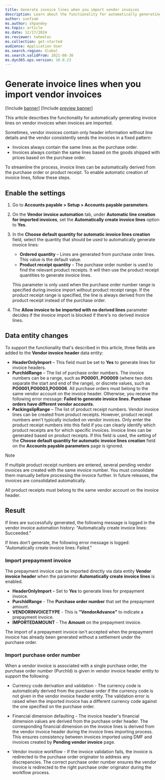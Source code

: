 ```yaml
---
title: Generate invoice lines when you import vendor invoices
description: Learn about the functionality for automatically generating invoice lines on vendor invoices when invoices are imported.
author: sunfzam
ms.author: shpandey
ms.topic: article
ms.date: 12/17/2024
ms.reviewer: twheeloc
ms.collection: get-started
audience: Application User
ms.search.region: Global
ms.search.validFrom: 2021-08-30
ms.dyn365.ops.version: 10.0.23
---
```


# Generate invoice lines when you import vendor invoices

[!include [banner](../includes/banner.md)]
[!include [preview banner](../includes/preview-banner.md)]

This article describes the functionality for automatically generating invoice lines on vendor invoices when invoices are imported.

Sometimes, vendor invoices contain only header information without line details and the vendor consistently sends the invoices in a fixed pattern:

- Invoices always contain the same lines as the purchase order.
- Invoices always contain the same lines based on the goods shipped with prices based on the purchase order.
  
To streamline the process, invoice lines can be automatically derived from the purchase order or product receipt. To enable automatic creation of invoice lines, follow these steps.

## Enable the settings
1.	Go to **Accounts payable \> Setup \> Accounts payable parameters**.
2.	On the **Vendor invoice automation** tab, under **Automatic line creation for imported invoices**, set the **Automatically create invoice lines** option to **Yes**. 
3.	In the **Choose default quantity for automatic invoice lines creation** field, select the quantity that should be used to automatically generate invoice lines:

    - **Ordered quantity** – Lines are generated from purchase order lines. This value is the default value.
    - **Product receipt quantity** – The purchase order number is used to find the relevant product receipts. It will then use the product receipt quantities to generate invoice lines.
    
    This parameter is only used when the purchase order number range is specified during invoice import without product receipt range. If the product receipt range is specified, the line is always derived from the product receipt instead of the purchase order.
  	
4. The **Allow invoice to be imported with no derived lines** parameter decides if the invoice import is blocked if there's no derived invoice lines.

## Data entity changes

To support the functionality that's described in this article, three fields are added to the **Vendor invoice header** data entity:

- **HeaderOnlyImport** – This field must be set to **Yes** to generate lines for invoice headers.
- **PurchIdRange** – The list of purchase order numbers. The invoice numbers can be a range, such as **PO0001..PO0009** (where two dots separate the start and end of the range), or discrete values, such as **PO0001,PO0003,PO0006**. All purchase orders must belong to the same vendor account on the invoice header. Otherwise, you receive the following error message: **Failed to generate invoice lines. Purchase orders have different vendor accounts.**
- **PackingslipRange** – The list of product receipt numbers. Vendor invoice lines can be created from product receipts. However, product receipt numbers aren't typically included on vendor invoices. Only enter the product receipt numbers into this field if you can clearly identify which product receipts are for which specific invoices. Invoice lines can be generated based on product receipts. If this field is used, the setting of the **Choose default quantity for automatic invoice lines creation** field on the **Accounts payable parameters** page is ignored. 

>[!NOTE]
> If multiple product receipt numbers are entered, several pending vendor invoices are created with the same invoice number. You must consolidate them manually before processing the invoice further. In future releases, the invoices are consolidated automatically.

All product receipts must belong to the same vendor account on the invoice header.

## Result

If lines are successfully generated, the following message is logged in the vendor invoice automation history: "Automatically create invoice lines: Succeeded."

If lines don't generate, the following error message is logged: "Automatically create invoice lines: Failed."

### Import prepayment invoice

The prepayment invoice can be imported directly via data entity **Vendor invoice header** when the parameter **Automatically create invoice lines** is enabled.
- **HeaderOnlyImport** – Set to **Yes** to generate lines for prepayment invoice.
- **PurchIdRange** - The **Purchase order number** that set the prepayment amount.
- **VENDORINVOICETYPE** - This is **"VendorAdvance"** to indicate a prepayment invoice.
- **IMPORTEDAMOUNT** - The **Amount** on the prepayment invoice.

The import of a prepayment invoice isn't accepted when the prepayment invoice has already been generated without a settlement under the purchase order.

### Import purchase order number

When a vendor invoice is associated with a single purchase order, the purchase order number (PurchId) is given in vendor invoice header entity to support the following:

 - Currency code derivation and validation - The currency code is automatically derived from the purchase order if the currency code is not given in the vendor invoice header entity. The validation error is raised when the imported invoice has a different currency code against the one specified on the purchase order. 

 - Financial dimension defaulting - The invoice header's financial dimension values are derived from the purchase order header. The corresponding financial dimension on the invoice lines is derived from the vendor invoice header during the invoice lines importing process. This ensures consistency between invoices imported using DMF and invoices created by **Pending vendor invoice** page.

 - Vendor invoice workflow - If the invoice validation fails, the invoice is redirected to the purchase order originator to address any discrepancies. The correct purchase order number ensures the vendor invoice is redirected to the right purchase order originator during the workflow process. 




